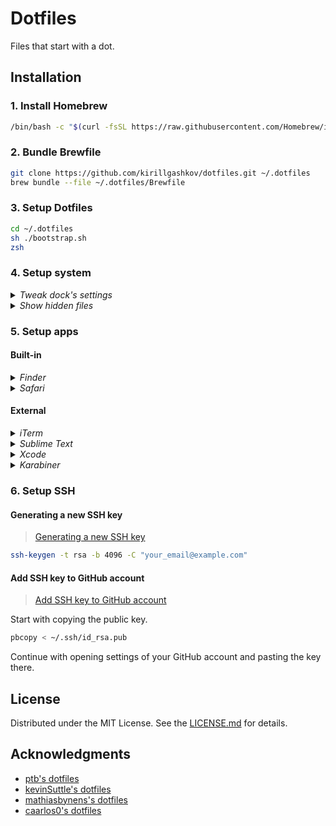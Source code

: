 # Dotfiles

Files that start with a dot.

## Installation

### 1. Install Homebrew

```sh
/bin/bash -c "$(curl -fsSL https://raw.githubusercontent.com/Homebrew/install/master/install.sh)"
```

### 2. Bundle Brewfile

```sh
git clone https://github.com/kirillgashkov/dotfiles.git ~/.dotfiles
brew bundle --file ~/.dotfiles/Brewfile
```

### 3. Setup Dotfiles

```sh
cd ~/.dotfiles
sh ./bootstrap.sh
zsh
```

### 4. Setup system

<details>
  <summary><i>Tweak dock's settings</i></summary>

  ```sh
  # Speed up the dock's hiding animation (delete this key to revert)
  defaults write com.apple.dock autohide-time-modifier -float 0.7
  # Speed up the dock's autohide delay (delete this key to revert)
  defaults write com.apple.dock autohide-delay -float 0.2
  # Apply changes
  killall Dock
  ```
</details>

<details>
  <summary><i>Show hidden files</i></summary>

  ```sh
  defaults write com.apple.finder AppleShowAllFiles TRUE
  killall Finder
  ```
</details>

### 5. Setup apps

#### Built-in

<details>
  <summary><i>Finder</i></summary>

  - Visibility
    - Make `~/Library` visible
    - Make hidden files visible
  - Extensions
    - Make extensions visible
    - Suppress warnings when changing extensions
  - Miscellaneous
    - Make new tabs start at `~/`
    - Enable snap to grid
</details>

<details>
  <summary><i>Safari</i></summary>

  - Show `Develop` menu
</details>

#### External

<details>
  <summary><i>iTerm</i></summary>

  - Turn on custom folder preferences
</details>

<details>
  <summary><i>Sublime Text</i></summary>

  - Copy settings to `User`
  - Install package control
  - Install packages:
    - LaTeXTools
    - MarkdownPreview
    - PlistBinary
  - Copy to `User` [Russian-English Bilingual](https://github.com/titoBouzout/Dictionaries) dictionary (`.aff` and `.dic`).
</details>

<details>
  <summary><i>Xcode</i></summary>

  - Add developer account
  - Set ruler at 80 characters
  - Disable source control
</details>

<details>
  <summary><i>Karabiner</i></summary>

  - Copy complex modifications to config folder
  - Enable Caps Lock to switch languages
</details>

### 6. Setup SSH

#### Generating a new SSH key

> [Generating a new SSH key](https://help.github.com/en/github/authenticating-to-github/generating-a-new-ssh-key-and-adding-it-to-the-ssh-agent)

```sh
ssh-keygen -t rsa -b 4096 -C "your_email@example.com"
```

#### Add SSH key to GitHub account

> [Add SSH key to GitHub account](https://docs.github.com/en/free-pro-team@latest/github/authenticating-to-github/adding-a-new-ssh-key-to-your-github-account)

Start with copying the public key.

```sh
pbcopy < ~/.ssh/id_rsa.pub
```

Continue with opening settings of your GitHub account and pasting the key there.

## License

Distributed under the MIT License. See the [LICENSE.md](LICENSE.md) for details.

## Acknowledgments

- [ptb's dotfiles](https://github.com/ptb/mac-setup)
- [kevinSuttle's dotfiles](https://github.com/kevinSuttle/dotfiles)
- [mathiasbynens's dotfiles](https://github.com/mathiasbynens/dotfiles)
- [caarlos0's dotfiles](https://github.com/caarlos0/dotfiles)
